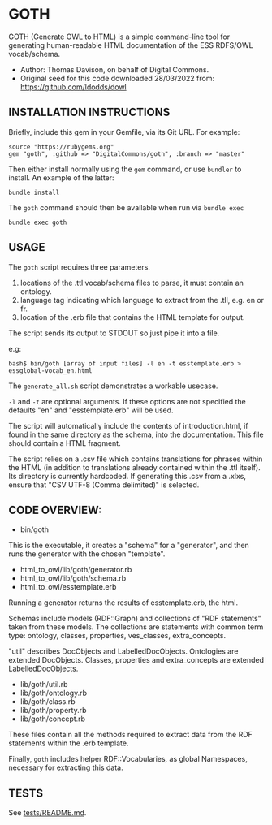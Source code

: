 # GOTH

GOTH (Generate OWL to HTML) is a simple command-line tool for generating human-readable HTML documentation of the ESS RDFS/OWL vocab/schema.

- Author: Thomas Davison, on behalf of Digital Commons.
- Original seed for this code downloaded 28/03/2022 from: https://github.com/ldodds/dowl

## INSTALLATION INSTRUCTIONS

Briefly, include this gem in your Gemfile, via its Git URL. For example:

    source "https://rubygems.org"
    gem "goth", :github => "DigitalCommons/goth", :branch => "master"


Then either install normally using the `gem` command, or use `bundler`
to install. An example of the latter:

    bundle install

The `goth` command should then be available when run via `bundle exec`

    bundle exec goth

## USAGE

The `goth` script requires three parameters.

1. locations of the .ttl vocab/schema files to parse, it must contain an ontology.
2. language tag indicating which language to extract from the .tll, e.g. en or fr.
3. location of the .erb file that contains the HTML template for output.

The script sends its output to STDOUT so just pipe it into a file.

e.g:

    bash$ bin/goth [array of input files] -l en -t esstemplate.erb > essglobal-vocab_en.html

The `generate_all.sh` script demonstrates a workable usecase.

`-l` and `-t` are optional arguments. If these options are not specified the defaults "en" and "esstemplate.erb" will be used.

The script will automatically include the contents of introduction.html, if found in the same directory as the schema, into the documentation. This file should contain a HTML fragment.

The script relies on a .csv file which contains translations for phrases within the HTML (in addition to translations already contained within the .ttl itself). Its directory is currently hardcoded. If generating this .csv from a .xlxs, ensure that "CSV UTF-8 (Comma delimited)" is selected.

## CODE OVERVIEW:

- bin/goth

This is the executable, it creates a "schema" for a "generator", and then runs the generator with the chosen "template".

- html_to_owl/lib/goth/generator.rb
- html_to_owl/lib/goth/schema.rb
- html_to_owl/esstemplate.erb

Running a generator returns the results of esstemplate.erb, the html.

Schemas include models (RDF::Graph) and collections of "RDF statements" taken from these models. The collections are statements with common term type: ontology, classes, properties, ves_classes, extra_concepts.

"util" describes DocObjects and LabelledDocObjects. Ontologies are extended DocObjects. Classes, properties and extra_concepts are extended LabelledDocObjects.

- lib/goth/util.rb
- lib/goth/ontology.rb
- lib/goth/class.rb
- lib/goth/property.rb
- lib/goth/concept.rb

These files contain all the methods required to extract data from the RDF statements within the .erb template.

Finally, `goth` includes helper RDF::Vocabularies, as global Namespaces, necessary for extracting this data.

## TESTS

See [tests/README.md](tests/README.md).


